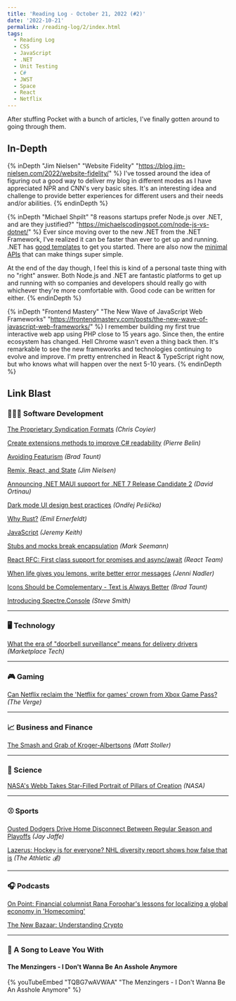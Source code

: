 ```yaml
---
title: 'Reading Log - October 21, 2022 (#2)'
date: '2022-10-21'
permalink: /reading-log/2/index.html
tags:
  - Reading Log
  - CSS
  - JavaScript
  - .NET
  - Unit Testing
  - C#
  - JWST
  - Space
  - React
  - Netflix
---
```


After stuffing Pocket with a bunch of articles, I've finally gotten around to going through them.
<!-- excerpt -->

<h2 class="old">In-Depth</h2>

{% inDepth "Jim Nielsen" "Website Fidelity" "https://blog.jim-nielsen.com/2022/website-fidelity/" %}
I've tossed around the idea of figuring out a good way to deliver my blog in different modes as I have appreciated NPR and CNN's very basic sites. It's an interesting idea and challenge to provide better experiences for different users and their needs and/or abilities.
{% endinDepth %}

{% inDepth "Michael Shpilt" "8 reasons startups prefer Node.js over .NET, and are they justified?" "https://michaelscodingspot.com/node-js-vs-dotnet/" %}
Ever since moving over to the new .NET from the .NET Framework, I've realized it can be faster than ever to get up and running. .NET has [good templates](https://learn.microsoft.com/en-us/dotnet/core/tools/dotnet-new-sdk-templates) to get you started. There are also now the [minimal APIs](https://learn.microsoft.com/en-us/aspnet/core/fundamentals/minimal-apis?view=aspnetcore-6.0) that can make things super simple.

At the end of the day though, I feel this is kind of a personal taste thing with no "right" answer. Both Node.js and .NET are fantastic platforms to get up and running with so companies and developers should really go with whichever they're more comfortable with. Good code can be written for either.
{% endinDepth %}

{% inDepth "Frontend Mastery" "The New Wave of JavaScript Web Frameworks" "https://frontendmastery.com/posts/the-new-wave-of-javascript-web-frameworks/" %}
I remember building my first true interactive web app using PHP close to 15 years ago. Since then, the entire ecosystem has changed. Hell Chrome wasn't even a thing back then. It's remarkable to see the new frameworks and technologies continuing to evolve and improve. I'm pretty entrenched in React & TypeScript right now, but who knows what will happen over the next 5-10 years.
{% endinDepth %}

<h2 class="old">Link Blast</h2>

### 👨🏼‍💻 Software Development

[The Proprietary Syndication Formats](https://chriscoyier.net/2022/10/17/the-proprietary-syndication-formats/) *(Chris Coyier)*

[Create extensions methods to improve C# readability](https://goatreview.com/create-extensions-methods-to-improve-csharp-readability/) *(Pierre Belin)*

[Avoiding Featurism](https://tdarb.org/blog/avoid-featurism.html) *(Brad Taunt)*

[Remix, React, and State](https://blog.jim-nielsen.com/2022/remix-react-and-state/) *(Jim Nielsen)*

[Announcing .NET MAUI support for .NET 7 Release Candidate 2](https://devblogs.microsoft.com/dotnet/dotnet-maui-rc2/) *(David Ortinau)*

[Dark mode UI design best practices](https://atmos.style/blog/dark-mode-ui-best-practices) *(Ondřej Pešička)*

[Why Rust?](https://www.rerun.io/blog/why-rust) *(Emil Ernerfeldt)*

[JavaScript](https://adactio.com/journal/19531) *(Jeremy Keith)*

[Stubs and mocks break encapsulation](https://blog.ploeh.dk/2022/10/17/stubs-and-mocks-break-encapsulation/) *(Mark Seemann)*

[React RFC: First class support for promises and async/await](https://github.com/reactjs/rfcs/pull/229) *(React Team)*

[When life gives you lemons, write better error messages](https://wix-ux.com/when-life-gives-you-lemons-write-better-error-messages-46c5223e1a2f) *(Jenni Nadler)*

[Icons Should be Complementary - Text is Always Better](https://tdarb.org/blog/use-text-not-icons.html) *(Brad Taunt)*

[Introducing Spectre.Console](https://ardalis.com/introducing-spectre-console/) *(Steve Smith)*

---

### 🖥 Technology

[What the era of "doorbell surveillance" means for delivery drivers](https://www.marketplace.org/shows/marketplace-tech/doorbell-surveillance-delivery-drivers-privacy/) *(Marketplace Tech)*

---

### 🎮 Gaming

[Can Netflix reclaim the 'Netflix for games' crown from Xbox Game Pass?](https://www.theverge.com/2022/10/19/23413518/netflix-cloud-gaming-streaming-games-xbox-game-pass-google-stadia) *(The Verge)*

---

### 📈 Business and Finance

[The Smash and Grab of Kroger-Albertsons](https://mattstoller.substack.com/p/the-smash-and-grab-of-kroger-albertsons) *(Matt Stoller)*

---

### 🔬 Science

[NASA's Webb Takes Star-Filled Portrait of Pillars of Creation](https://www.nasa.gov/feature/goddard/2022/nasa-s-webb-takes-star-filled-portrait-of-pillars-of-creation/) *(NASA)*

---

### ⚾ Sports

[Ousted Dodgers Drive Home Disconnect Between Regular Season and Playoffs](https://blogs.fangraphs.com/ousted-dodgers-drive-home-disconnect-between-regular-season-and-playoffs/) *(Jay Jaffe)*

[Lazerus: Hockey is for everyone? NHL diversity report shows how false that is](https://theathletic.com/3707104/2022/10/18/nhl-diversity-report) *(The Athletic 💰)*

---

### 🎧 Podcasts

[On Point: Financial columnist Rana Foroohar's lessons for localizing a global economy in 'Homecoming'](https://www.wbur.org/onpoint/2022/10/18/columnist-rana-foroohars-lessons-for-localizing-a-global-economy-in-homecoming)

[The New Bazaar: Understanding Crypto](https://shows.acast.com/the-new-bazaar/episodes/understanding-crypto)

---

### 🎵 A Song to Leave You With

#### The Menzingers - I Don't Wanna Be An Asshole Anymore

{% youTubeEmbed "TQBG7wAVWAA" "The Menzingers - I Don't Wanna Be An Asshole Anymore" %}